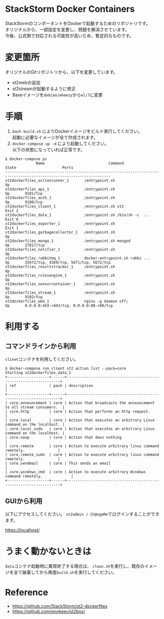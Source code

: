 StackStorm Docker Containers
====

StackStormのコンポーネントをDockerで起動するためのリポジトリです。  
オリジナルから、一部設定を変更し、問題を解消させています。  
今後、公式側で対応される可能性が高いため、暫定的なものです。

# 変更箇所

オリジナルのGitリポジトリから、以下を変更しています。

* st2webの追加
* st2streamが起動するように修正
* Baseイメージを`debian/wheezy`から`el/7`に変更

# 手順

1. `bash build.sh` によりDockerイメージをビルド実行してください。  
起動に必要なイメージが全て作成されます。
2. `docker-compose up -d` により起動してください。  
以下の状態になっていれば正常です。

```
$ docker-compose ps
              Name                             Command               State                     Ports
----------------------------------------------------------------------------------------------------------------------
st2dockerfiles_actionrunner_1       /entrypoint.sh                   Up
st2dockerfiles_api_1                /entrypoint.sh                   Up       9101/tcp
st2dockerfiles_auth_1               /entrypoint.sh                   Up       9100/tcp
st2dockerfiles_client_1             /entrypoint.sh st2               Exit 2
st2dockerfiles_data_1               /entrypoint.sh /bin/sh -c  ...   Exit 0
st2dockerfiles_exporter_1           /entrypoint.sh                   Exit 1
st2dockerfiles_garbagecollector_1   /entrypoint.sh                   Up
st2dockerfiles_mongo_1              /entrypoint.sh mongod            Up       27017/tcp
st2dockerfiles_notifier_1           /entrypoint.sh                   Up
st2dockerfiles_rabbitmq_1           docker-entrypoint.sh rabbi ...   Up       25672/tcp, 4369/tcp, 5671/tcp, 5672/tcp
st2dockerfiles_resultstracker_1     /entrypoint.sh                   Up
st2dockerfiles_rulesengine_1        /entrypoint.sh                   Up
st2dockerfiles_sensorcontainer_1    /entrypoint.sh                   Up
st2dockerfiles_stream_1             /entrypoint.sh                   Up       9102/tcp
st2dockerfiles_web_1                nginx -g daemon off;             Up       0.0.0.0:443->443/tcp, 0.0.0.0:80->80/tcp
```

# 利用する

## コマンドラインから利用

`clinet`コンテナを利用してください。

```
$ docker-compose run client st2 action list --pack=core
Starting st2dockerfiles_data_1
+-------------------+------+-------------------------------------------------------------------+
| ref               | pack | description                                                       |
+-------------------+------+-------------------------------------------------------------------+
| core.announcement | core | Action that broadcasts the announcement to all stream consumers.  |
| core.http         | core | Action that performs an http request.                             |
| core.local        | core | Action that executes an arbitrary Linux command on the localhost. |
| core.local_sudo   | core | Action that executes an arbitrary Linux command on the localhost. |
| core.noop         | core | Action that does nothing                                          |
| core.remote       | core | Action to execute arbitrary linux command remotely.               |
| core.remote_sudo  | core | Action to execute arbitrary linux command remotely.               |
| core.sendmail     | core | This sends an email                                               |
| core.windows_cmd  | core | Action to execute arbitrary Windows command remotely.             |
+-------------------+------+-------------------------------------------------------------------+
```

## GUIから利用

以下にアクセスしてください。 `st2admin / Ch@ngeMe`でログインすることができます。

[https://localhost/](https://localhost/)

# うまく動かないときは

`data`コンテナ起動時に異常終了する場合は、 `clean.sh`を実行し、既存のイメージを全て破棄してから再度`build.sh`を実行してください。

# Reference

* https://github.com/StackStorm/st2-dockerfiles
* https://github.com/enykeev/st2box/

